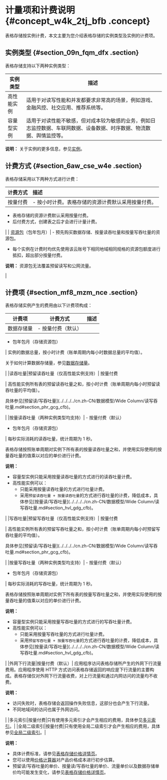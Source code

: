 # 计量项和计费说明 {#concept_w4k_2tj_bfb .concept}

表格存储按实例计费，本文主要为您介绍表格存储的实例类型及实例的计费项。

## 实例类型 {#section_09n_fqm_dfx .section}

表格存储支持以下两种实例类型：

|实例类型|描述|
|----|--|
|高性能实例|适用于对读写性能和并发都要求非常高的场景，例如游戏、金融风控、社交应用、推荐系统等。|
|容量型实例|适用于对读性能不敏感，但对成本较为敏感的业务，例如日志监控数据、车联网数据、设备数据、时序数据、物流数据、舆情监控等。|

**说明：** 关于实例的更多信息，参见[实例](../../../../cn.zh-CN/产品简介/名词解释/实例.md#)。

## 计费方式 {#section_6aw_cse_w4e .section}

表格存储采用以下两种方式进行计费：

|计费方式|描述|
|:---|:-|
|按量付费| -   按小时计费。表格存储的资源计费默认采用按量付费。
-   表格存储的资源计费默认采用按量付费。
-   后付费方式，创建表之后才会进行计量计费。

 |
| [资源包](cn.zh-CN/产品定价/资源包（包年包月）/新购.md#)（包年包月）| -   预先购买数据存储、按量读吞吐量和按量写吞吐量的资源包。
-   每个实例在计费时均优先使用该云账号下相同地域相同规格的资源包额度进行抵扣，超出部分按量付费。

 **说明：** 资源包无法覆盖预留读写和公网流量。

 |

## 计费项 {#section_mf8_mzm_nce .section}

表格存储实例产生的费用由以下计费项构成：

|计费项|计费方式|描述|
|---|----|--|
|数据存储量| -   按量付费（默认）
-   包年包月（存储资源包）

 | 实例的数据总量，按小时计费（账单周期内每小时数据总量的平均值）。

 关于如何计算数据存储量，参见[数据存储量](cn.zh-CN/产品定价/数据存储量.md#)。

 |
|读吞吐量|预留读吞吐量（仅高性能实例支持）| 按量付费

 | 高性能实例所有表的预留读吞吐量之和，按小时计费（账单周期内每小时预留读吞吐量的平均值）。

 具体参见[预留读/写吞吐量](../../../../cn.zh-CN/数据模型/Wide Column/读写吞吐量.md#section_phr_gcg_cfb)。

 |
|按量读吞吐量（两种实例类型均支持）| -   按量付费（默认）
-   包年包月（存储资源包）

 | 每秒实际消耗的读吞吐量，统计周期为 1 秒。

 表格存储按照账单周期对实例下所有表的按量读吞吐量之和，并使用实际使用的按量吞吐量的值乘以对应的单价进行计费。

 **说明：** 

-   容量型实例只能采用按量读吞吐量的方式进行的读吞吐量计费。
-   高性能实例可以：
    -   只能采用按量读吞吐量的方式进行吐量计费。
    -   采用`预留读吞吐量 + 按量读吞吐量`的方式进行吞吐量的计费，降低成本，具体参见[按量读/写吞吐量](../../../../cn.zh-CN/数据模型/Wide Column/读写吞吐量.md#section_hvl_gdg_cfb)。

 |
|写吞吐量|预留写吞吐量（仅高性能实例支持）| 按量付费

 | 高性能实例所有表的预留写吞吐量之和，按小时计费（账单周期内每小时预留写吞吐量的平均值）。

 具体参见[预留读/写吞吐量](../../../../cn.zh-CN/数据模型/Wide Column/读写吞吐量.md#section_phr_gcg_cfb)。

 |
|按量写吞吐量（两种实例类型均支持）| -   按量付费（默认）
-   包年包月（存储资源包）

 | 每秒实际消耗的写吞吐量，统计周期为 1 秒。

 表格存储按照账单周期对实例下所有表的按量写吞吐量之和，并使用实际使用的按量吞吐量的值乘以对应的单价进行计费。

 **说明：** 

-   容量型实例只能采用按量写吞吐量的方式进行的写吞吐量计费。
-   高性能实例可以：
    -   只能采用按量写吞吐量的方式进行吐量计费。
    -   采用`预留写吞吐量 + 按量写吞吐量`的方式进行吞吐量的计费，降低成本，具体参见[按量读/写吞吐量](../../../../cn.zh-CN/数据模型/Wide Column/读写吞吐量.md#section_hvl_gdg_cfb)。

 |
|外网下行流量|按量付费（默认）| 应用程序访问表格存储所产生的外网下行流量费用。应用程序使用 HTTP 方式访问表格存储返回的响应是下行流量的主要构成。表格存储仅对外网下行流量收费，对上行流量和通过内网访问的流量均不收费。

 **说明：** 

-   访问失败时，表格存储会返回操作失败信息，这部分也会产生下行流量。
-   不同地域间的访问也属于外网访问。

 |
|多元索引|按量付费|只有使用多元索引才会产生相应的费用，具体参见[多元索引](cn.zh-CN/产品定价/多元索引.md#)。|
|全局二级索引|按量付费|只有使用全局二级索引才会产生相应的费用，具体参见[全局二级索引](../../../../cn.zh-CN/产品功能/全局二级索引/计量计费.md#)。|

**说明：** 

-   具体计费标准，请参见[表格存储价格详情页](https://www.aliyun.com/price/product#/ots/detail)。
-   您可以使用[价格计算器](https://www.aliyun.com/price/product#/ots/calculator)对产品价格成本进行初步估算。
-   预留读/写吞吐量的单价、按量读/写吞吐量的单价、流量单价以及数据存储单价均可能发生变化，请参见[表格存储价格详情页](https://www.aliyun.com/price/product#/ots/detail)。


